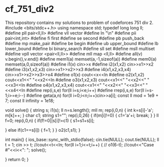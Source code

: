 # cf_751_div2
This repository contains my solutions to problem of codeforces 751 div 2.
#include <bits/stdc++.h>
using namespace std;
typedef long long ll;
#define pll pair<ll,ll>
#define vll vector<ll>
#define  ln "\n"
#define pii pair<int,int>
#define fi first
#define se second
#define pb push_back
#define mp make_pair
#define be begin
#define ub upper_bound
#define lb lower_bound
#define bi binary_search
#define sll set <ll>
#define msll multiset <ll>
#define vpll vector <pair<ll,ll>>
#define mll  map <ll,ll>
#define all(v) v.begin(),v.end()
#define mem1(a)  memset(a,-1,sizeof(a))
#define mem0(a)  memset(a,0,sizeof(a))
#define i1(x) cin>>x
#define i2(x1,x2) cin>>x1>>x2
#define i3(x1,x2,x3) cin>>x1>>x2>>x3
#define i4(x1,x2,x3,x4) cin>>x1>>x2>>x3>>x4
#define o1(x) cout<<x<<ln
#define o2(x1,x2) cout<<x1<<" "<<x2<<ln
#define o3(x1,x2,x3) cout<<x1<<" "<<x2<<" "<<x3<<ln
#define o4(x1,x2,x3,x4) cout<<x1<<" "<<x2<<" "<<x3<<" "<<x4<<ln
#define rep(i,s,e) for(ll i=s;i<e;i++)
#define rrep(i,s,e) for(ll i=s-1;i>=e;i--)
#define geta(a,n) for(ll i=0;i<n;i++)cin>>a[i];
const ll mod = 1e9 + 7;
const ll infinity = 1e18;

void  solve()
{
 string s;
 i1(s);
 ll n=s.length();
 mll m;
 rep(i,0,n)
 {
   int k=s[i]-'a';
   m[k]++;
 }
 char c1;
 string s1="";
 rep(i,0,26)
 {
  if(m[i]!=0)
  {
    c1='a'+i;
    break;
  }
 }
 ll f=0;
 rep(i,0,n)
 {
  if(f!=0||s[i]!=c1)
  {
    s1=s1+s[i];
   
  }
  else if(c1==s[i])
  {
    f=1;
  }
 }
 o2(c1,s1);
}


int main()
{
  ios_base::sync_with_stdio(false);
  cin.tie(NULL);
  cout.tie(NULL);
  ll t = 1;
  cin >> t;
  //cout<<t<<ln;
  for(ll i=1;i<=t;i++)
  {
    // o1(6-t);
    //cout<<"Case #"<<i<<": ";
    solve();
    
  }
  return 0;
}
